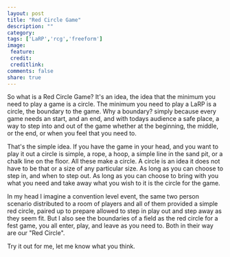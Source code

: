 ```yaml
---
layout: post
title: "Red Circle Game"
description: ""
category:
tags: ['LaRP','rcg','freeform']
image:
 feature:
 credit:
 creditlink:
comments: false
share: true
---
```


So what is a Red Circle Game? It's an idea, the idea that the minimum you need to play a game is a circle. The minimum you need to play a LaRP is a circle, the boundary to the game.
Why a boundary?  simply because every game needs an start, and an end, and with todays audience a safe place, a way to step into and out of the game whether at the beginning, the middle, or the end, or when you feel that you need to.

That's the simple idea. If you have the game in your head, and you want to play it out a circle is simple, a rope, a hoop, a simple line in the sand pit, or a chalk line on the floor. All these make a circle. A circle is an idea it does not have to be that or a size of any particular size. As long as you can choose to step in, and when to step out. As long as you can choose to bring with you what you need and take away what you wish to it is the circle for the game.

In my head I imagine a convention level event, the same two person scenario distributed to a room of players and all of them provided a simple red circle, paired up to prepare allowed to step in play out and step away as they seem fit. But I also see the boundaries of a field as the red circle for a fest game, you all enter, play, and leave as you need to. Both in their way are our "Red Circle".

Try it out for me, let me know what you think.  
